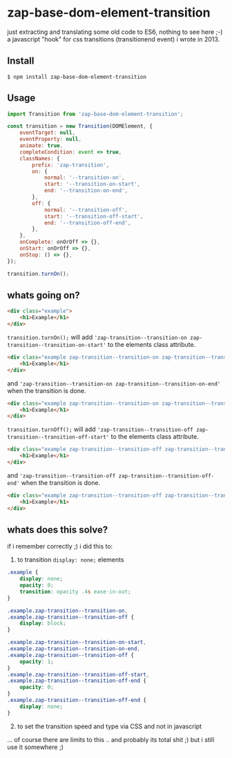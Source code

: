 # zap-base-dom-element-transition

just extracting and translating some old code to ES6,
nothing to see here ;-)
a javascript "hook" for css transitions (transitionend event) i wrote in 2013.

## Install
```
$ npm install zap-base-dom-element-transition
```

## Usage
```js
import Transition from 'zap-base-dom-element-transition';
```

```js
const transition = new Transition(DOMElement, {
    eventTarget: null,
    eventProperty: null,
    animate: true,
    completeCondition: event => true,
    classNames: {
        prefix: 'zap-transition',
        on: {
            normal: '--transition-on',
            start: '--transition-on-start',
            end: '--transition-on-end',
        },
        off: {
            normal: '--transition-off',
            start: '--transition-off-start',
            end: '--transition-off-end',
        },
    },
    onComplete: onOrOff => {},
    onStart: onOrOff => {},
    onStop: () => {},
});

transition.turnOn();
```

## whats going on?

```html
<div class="example">
    <h1>Example</h1>
</div>
```

```transition.turnOn();``` will add ```'zap-transition--transition-on zap-transition--transition-on-start'```
to the elements class attribute.

```html
<div class="example zap-transition--transition-on zap-transition--transition-on-start">
    <h1>Example</h1>
</div>
```

and ```'zap-transition--transition-on zap-transition--transition-on-end'``` when the transition is done.

```html
<div class="example zap-transition--transition-on zap-transition--transition-on-end">
    <h1>Example</h1>
</div>
```

```transition.turnOff();``` will add ```'zap-transition--transition-off zap-transition--transition-off-start'```
to the elements class attribute.

```html
<div class="example zap-transition--transition-off zap-transition--transition-off-start">
    <h1>Example</h1>
</div>
```

and ```'zap-transition--transition-off zap-transition--transition-off-end'``` when the transition is done.

```html
<div class="example zap-transition--transition-off zap-transition--transition-off-end">
    <h1>Example</h1>
</div>
```

## whats does this solve?
if i remember correctly ;) i did this to:
1. to transition ```display: none;``` elements

```css
.example {
    display: none;
    opacity: 0;
    transition: opacity .4s ease-in-out;
}

.example.zap-transition--transition-on,
.example.zap-transition--transition-off {
    display: block;
}

.example.zap-transition--transition-on-start,
.example.zap-transition--transition-on-end,
.example.zap-transition--transition-off {
    opacity: 1;
}
.example.zap-transition--transition-off-start,
.example.zap-transition--transition-off-end {
    opacity: 0;
}
.example.zap-transition--transition-off-end {
    display: none;
}
```

2. to set the transition speed and type via CSS and not in javascript

...
of course there are limits to this .. and probably its total shit ;) but i still use it somewhere ;)
